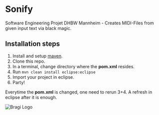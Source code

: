 Sonify
======

Software Engineering Projet DHBW Mannheim - Creates MIDI-Files from given input text via black magic.

Installation steps
--------

1. Install and setup [maven](http://maven.apache.org/).
2. Clone this repo.
3. In a terminal, change directory where the **pom.xml** resides.
4. Run `mvn clean install eclipse:eclipse`
5. Import your project in eclipse.
6. Party!

Everytime the **pom.xml** is changed, one need to rerun 3+4.
A refresh in eclipse after it is enough.

![Bragi Logo](http://s12.postimage.org/8pa2gn46l/TINF11_AI_bragisoft_logo_v1_20120906.jpg )
